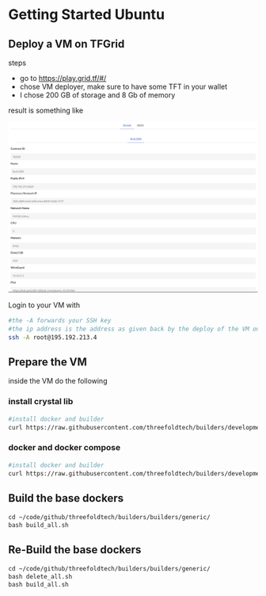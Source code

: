 # Getting Started Ubuntu

## Deploy a VM on TFGrid

steps

- go to https://play.grid.tf/#/
- chose VM deployer, make sure to have some TFT in your wallet
- I chose 200 GB of storage and 8 Gb of memory

result is something like

![](img/play_ubuntu_done.png)  

Login to your VM with

```bash
#the -A forwards your SSH key
#the ip address is the address as given back by the deploy of the VM on threefold play
ssh -A root@195.192.213.4
```

## Prepare the VM

inside the VM do the following

### install crystal lib

```bash
#install docker and builder
curl https://raw.githubusercontent.com/threefoldtech/builders/development/scripts/install.sh > /tmp/crystal.sh && bash /tmp/crystal.sh
```


###  docker and docker compose

```bash
#install docker and builder
curl https://raw.githubusercontent.com/threefoldtech/builders/development/scripts/installers/docker.sh > /tmp/docker.sh && bash /tmp/docker.sh
```

## Build the base dockers


```
cd ~/code/github/threefoldtech/builders/builders/generic/
bash build_all.sh
```

## Re-Build the base dockers


```
cd ~/code/github/threefoldtech/builders/builders/generic/
bash delete_all.sh
bash build_all.sh
```




